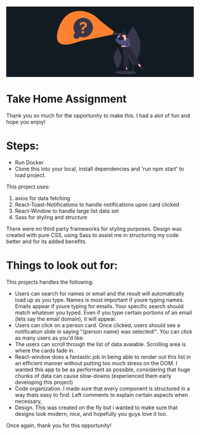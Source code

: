 ![](src/assets/images/preview.png)

# Take Home Assignment

Thank you so much for the opportunity to make this. I had a alot of fun and hope you enjoy!

# Steps: 
* Run Docker
* Clone this into your local, install dependencies and 'run npm start' to load project.

This project uses:
1. axios for data fetching
2. React-Toast-Notifications to handle notifications upon card clicked
3. React-Window to handle large list data set
4. Sass for styling and structure

There were no third party frameworks for styling purposes. Design was created with pure CSS, using Sass to assist me in structuring my code better and for its added benefits.

# Things to look out for:

This projects handles the following:
* Users can search for names or email and the result will automatically load up as you type. Names is most important if youre typing names. Emails appear if youre typing for emails. Your specific search should match whatever you typed. Even if you type certain portions of an email (lets say the email domain), it will appear.
* Users can click on a person card. Once clicked, users should see a notification slide in saying "{person name} was selected!". You can click as many users as you'd like. 
* The users can scroll through the list of data avaiable. Scrolling area is where the cards fade in.
* React-window does a fantastic job in being able to render out this list in an efficient manner without putting too much stress on the DOM. I wanted this app to be as performant as possible, considering that huge chunks of data can cause slow-downs (experienced them early developing this project) 
* Code organization. I made sure that every component is structured in a way thats easy to find. Left comments to explain certain aspects when necessary,
* Design. This was created on the fly but i wanted to make sure that designs look modern, nice, and hopefully you guys love it too.


Once again, thank you for this opportunity!


